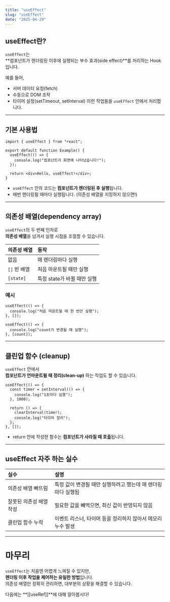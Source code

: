 ```yaml
---
title: "useEffect"
slug: "useEffect"
date: "2025-04-29"
---
```


## useEffect란?

`useEffect`는  
**컴포넌트가 렌더링된 이후에 실행되는 부수 효과(side effect)**를 처리하는 Hook입니다.

예를 들어,

- 서버 데이터 요청(fetch)
- 수동으로 DOM 조작
- 타이머 설정(setTimeout, setInterval)
  이런 작업들을 `useEffect` 안에서 처리합니다.

---

## 기본 사용법

```tsx
import { useEffect } from "react";

export default function Example() {
  useEffect(() => {
    console.log("컴포넌트가 화면에 나타났습니다!");
  });

  return <div>Hello, useEffect!</div>;
}
```

- `useEffect` 안의 코드는 **컴포넌트가 렌더링된 후 실행**됩니다.
- 매번 렌더링될 때마다 실행됩니다. (의존성 배열을 지정하지 않으면!)

---

## 의존성 배열(dependency array)

`useEffect`의 두 번째 인자로  
**의존성 배열**을 넘겨서 실행 시점을 조절할 수 있습니다.

| 의존성 배열  | 동작                        |
| :----------- | :-------------------------- |
| 없음         | 매 렌더링마다 실행          |
| `[]` 빈 배열 | 처음 마운트될 때만 실행     |
| `[state]`    | 특정 state가 바뀔 때만 실행 |

### 예시

```tsx
useEffect(() => {
  console.log("처음 마운트될 때 한 번만 실행");
}, []);

useEffect(() => {
  console.log("count가 변경될 때 실행");
}, [count]);
```

---

## 클린업 함수 (cleanup)

`useEffect` 안에서  
**컴포넌트가 언마운트될 때 정리(clean-up)** 하는 작업도 할 수 있습니다.

```tsx
useEffect(() => {
  const timer = setInterval(() => {
    console.log("1초마다 실행");
  }, 1000);

  return () => {
    clearInterval(timer);
    console.log("타이머 정리");
  };
}, []);
```

- return 안에 작성한 함수는 **컴포넌트가 사라질 때 호출**됩니다.

---

## useEffect 자주 하는 실수

| 실수                    | 설명                                                         |
| :---------------------- | :----------------------------------------------------------- |
| 의존성 배열 빠뜨림      | 특정 값이 변경될 때만 실행하려고 했는데 매 렌더링마다 실행됨 |
| 잘못된 의존성 배열 작성 | 필요한 값을 빼먹으면, 최신 값이 반영되지 않음                |
| 클린업 함수 누락        | 이벤트 리스너, 타이머 등을 정리하지 않아서 메모리 누수 발생  |

---

# 마무리

`useEffect`는 처음엔 어렵게 느껴질 수 있지만,  
**렌더링 이후 작업을 제어하는 유일한 방법**입니다.  
의존성 배열만 정확히 관리하면, 대부분의 상황을 해결할 수 있습니다.

다음에는 **[[useRef]]**에 대해 알아봅시다!
